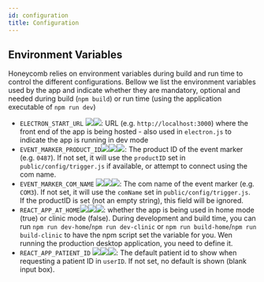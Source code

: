 ```yaml
---
id: configuration
title: Configuration
---
```


## Environment Variables

Honeycomb relies on environment variables during build and run time to control the different configurations. Bellow we list the  environment variables used by the app and indicate whether they are mandatory, optional and needed during build (`npm build`) or run time (using the application executable of `npm run dev`)

* `ELECTRON_START_URL` ![](https://img.shields.io/badge/-string-grey)![](https://img.shields.io/badge/-optional-yellow): URL (e.g. `http://localhost:3000`) where the front end of the app is being hosted - also used in `electron.js` to indicate the app is running in dev mode
* `EVENT_MARKER_PRODUCT_ID`![](https://img.shields.io/badge/-string-grey)![](https://img.shields.io/badge/-optional-yellow)![](https://img.shields.io/badge/-runtime-purple): The product ID of the event marker (e.g. `0487`).  If not set, it will use the `productID` set in `public/config/trigger.js` if available, or attempt to connect using the com name.
* `EVENT_MARKER_COM_NAME` ![](https://img.shields.io/badge/-string-grey)![](https://img.shields.io/badge/-optional-yellow)![](https://img.shields.io/badge/-runtime-purple): The com name of the event marker (e.g. `COM3`). If not set, it will use the `comName` set in `public/config/trigger.js`.  If the productID is set (not an empty string), this field will be ignored.
* `REACT_APP_AT_HOME`![](https://img.shields.io/badge/-boolean-lightgrey)![](https://img.shields.io/badge/-runtime-purple)![](https://img.shields.io/badge/-builtime-blue): whether the app is being used in home mode (true) or clinic mode (false). During development and build time, you can run `npm run dev-home`/`npm run dev-clinic` or `npm run build-home`/`npm run build-clinic` to have the npm script set the variable for you. Wen running the production desktop application, you need to define it.
* `REACT_APP_PATIENT_ID` ![](https://img.shields.io/badge/-string-grey)![](https://img.shields.io/badge/-optional-yellow)![](https://img.shields.io/badge/-runtime-purple): The default patient id to show when requesting a patient ID in `userID`.  If not set, no default is shown (blank input box).
